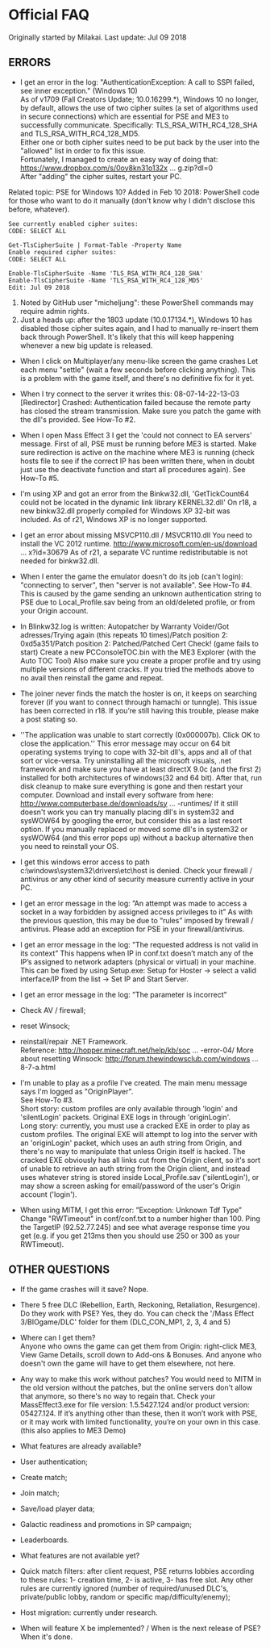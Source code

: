 # Official FAQ
Originally started by Milakai. Last update: Jul 09 2018




## ERRORS
- I get an error in the log: "AuthenticationException: A call to SSPI failed, see inner exception." (Windows 10)  
As of v1709 (Fall Creators Update; 10.0.16299.\*), Windows 10 no longer, by default, allows the use of two cipher suites (a set of algorithms used in secure connections) which are essential for PSE and ME3 to successfully communicate. Specifically: TLS_RSA_WITH_RC4_128_SHA and TLS_RSA_WITH_RC4_128_MD5.  
Either one or both cipher suites need to be put back by the user into the "allowed" list in order to fix this issue.  
Fortunately, I managed to create an easy way of doing that:  
https://www.dropbox.com/s/0oy8kn31o132x ... g.zip?dl=0  
After "adding" the cipher suites, restart your PC.  

Related topic: PSE for Windows 10?
Added in Feb 10 2018: PowerShell code for those who want to do it manually (don't know why I didn't disclose this before, whatever).
```
See currently enabled cipher suites:
CODE: SELECT ALL

Get-TlsCipherSuite | Format-Table -Property Name
Enable required cipher suites:
CODE: SELECT ALL

Enable-TlsCipherSuite -Name 'TLS_RSA_WITH_RC4_128_SHA'
Enable-TlsCipherSuite -Name 'TLS_RSA_WITH_RC4_128_MD5'
Edit: Jul 09 2018
```
1) Noted by GitHub user "micheljung": these PowerShell commands may require admin rights.  
2) Just a heads up: after the 1803 update (10.0.17134.\*), Windows 10 has disabled those cipher suites again, and I had to manually re-insert them back through PowerShell. It's likely that this will keep happening whenever a new big update is released.

- When I click on Multiplayer/any menu-like screen the game crashes
Let each menu "settle" (wait a few seconds before clicking anything).
This is a problem with the game itself, and there's no definitive fix for it yet.

- When I try connect to the server it writes this:
08-07-14-22-13-03 [Redirector] Crashed:
Authentication failed because the remote party has closed the stream transmission.
Make sure you patch the game with the dll's provided. See How-To #2.

- When I open Mass Effect 3 I get the 'could not connect to EA servers' message.
First of all, PSE must be running before ME3 is started.
Make sure redirection is active on the machine where ME3 is running (check hosts file to see if the correct IP has been written there, when in doubt just use the deactivate function and start all procedures again). See How-To #5.

- I'm using XP and got an error from the Binkw32.dll, 'GetTickCount64 could not be located in the dynamic link library KERNEL32.dll'
On r18, a new binkw32.dll properly compiled for Windows XP 32-bit was included.
As of r21, Windows XP is no longer supported.

- I get an error about missing MSVCP110.dll / MSVCR110.dll
You need to install the VC 2012 runtime. http://www.microsoft.com/en-us/download ... x?id=30679
As of r21, a separate VC runtime redistributable is not needed for binkw32.dll.

- When I enter the game the emulator doesn't do its job (can't login): "connecting to server", then "server is not available".
See How-To #4. This is caused by the game sending an unknown authentication string to PSE due to Local_Profile.sav being from an old/deleted profile, or from your Origin account.

- In Blinkw32.log is written: Autopatcher by Warranty Voider/Got adresses/Trying again (this repeats 10 times)/Patch position 2: 0xd5a351/Patch position 2: Patched/Patched Cert Check! (game fails to start)
Create a new PCConsoleTOC.bin with the ME3 Explorer (with the Auto TOC Tool)
Also make sure you create a proper profile and try using multiple versions of different cracks.
If you tried the methods above to no avail then reinstall the game and repeat.

- The joiner never finds the match the hoster is on, it keeps on searching forever (if you want to connect through hamachi or tunngle).
This issue has been corrected in r18. If you’re still having this trouble, please make a post stating so.

- ''The application was unable to start correctly (0x000007b). Click OK to close the application.''
This error message may occur on 64 bit operating systems trying to cope with 32-bit dll's, apps and all of that sort or vice-versa.
Try uninstalling all the microsoft visuals, .net framework and make sure you have at least directX 9.0c (and the first 2) installed for both architectures of windows(32 and 64 bit). After that, run disk cleanup to make sure everything is gone and then restart your computer. Download and install every software from here: http://www.computerbase.de/downloads/sy ... -runtimes/
If it still doesn't work you can try manually placing dll's in system32 and sysWOW64 by googling the error, but consider this as a last resort option.
If you manually replaced or moved some dll's in system32 or sysWOW64 (and this error pops up) without a backup alternative then you need to reinstall your OS.

- I get this windows error access to path c:\windows\system32\drivers\etc\host is denied.
Check your firewall / antivirus or any other kind of security measure currently active in your PC.

- I get an error message in the log: ”An attempt was made to access a socket in a way forbidden by assigned access privileges to it”
As with the previous question, this may be due to “rules” imposed by firewall / antivirus. Please add an exception for PSE in your firewall/antivirus.

- I get an error message in the log: ”The requested address is not valid in its context”
This happens when IP in conf.txt doesn’t match any of the IP’s assigned to network adapters (physical or virtual) in your machine. This can be fixed by using Setup.exe: Setup for Hoster -> select a valid interface/IP from the list -> Set IP and Start Server.

- I get an error message in the log: ”The parameter is incorrect”
 - Check AV / firewall;
 - reset Winsock;
 - reinstall/repair .NET Framework.  
Reference: http://hopper.minecraft.net/help/kb/soc ... -error-04/
More about resetting Winsock: http://forum.thewindowsclub.com/windows ... 8-7-a.html

- I'm unable to play as a profile I've created. The main menu message says I'm logged as "OriginPlayer".  
See How-To #3.  
Short story: custom profiles are only available through 'login' and 'silentLogin' packets. Original EXE logs in through 'originLogin'.  
Long story: currently, you must use a cracked EXE in order to play as custom profiles. The original EXE will attempt to log into the server with an 'originLogin' packet, which uses an auth string from Origin, and there's no way to manipulate that unless Origin itself is hacked. The cracked EXE obviously has all links cut from the Origin client, so it's sort of unable to retrieve an auth string from the Origin client, and instead uses whatever string is stored inside Local_Profile.sav ('silentLogin'), or may show a screen asking for email/password of the user's Origin account ('login').

- When using MITM, I get this error: ”Exception: Unknown Tdf Type”  
Change "RWTimeout" in conf/conf.txt to a number higher than 100. Ping the TargetIP (92.52.77.245) and see what average response time you get (e.g. if you get 213ms then you should use 250 or 300 as your RWTimeout).

## OTHER QUESTIONS
- If the game crashes will it save?
Nope.

- There 5 free DLC (Rebellion, Earth, Reckoning, Retaliation, Resurgence). Do they work with PSE?
Yes, they do. You can check the '/Mass Effect 3/BIOgame/DLC' folder for them (DLC_CON_MP1, 2, 3, 4 and 5)

- Where can I get them?  
Anyone who owns the game can get them from Origin: right-click ME3, View Game Details, scroll down to Add-ons & Bonuses.
And anyone who doesn't own the game will have to get them elsewhere, not here.

- Any way to make this work without patches?
You would need to MITM in the old version without the patches, but the online servers don't allow that anymore, so there's no way to regain that. Check your MassEffect3.exe for file version: 1.5.5427.124 and/or product version: 05427.124. If it’s anything other than these, then it won’t work with PSE, or it may work with limited functionality, you’re on your own in this case. (this also applies to ME3 Demo)

- What features are already available?
 - User authentication;
 - Create match;
 - Join match;
 - Save/load player data;
 - Galactic readiness and promotions in SP campaign;
 - Leaderboards.

- What features are not available yet?
 - Quick match filters: after client request, PSE returns lobbies according to these rules: 1- creation time, 2- is active, 3- has free slot. Any other rules are currently ignored (number of required/unused DLC's, private/public lobby, random or specific map/difficulty/enemy);
 - Host migration: currently under research.

- When will feature X be implemented? / When is the next release of PSE?
When it's done.
